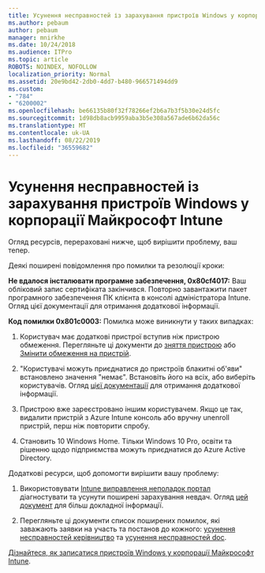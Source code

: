 ```yaml
---
title: Усунення несправностей із зарахування пристроїв Windows у корпорації Майкрософт Intune
ms.author: pebaum
author: pebaum
manager: mnirkhe
ms.date: 10/24/2018
ms.audience: ITPro
ms.topic: article
ROBOTS: NOINDEX, NOFOLLOW
localization_priority: Normal
ms.assetid: 20e9bd42-2db0-4dd7-b480-966571494dd9
ms.custom:
- "784"
- "6200002"
ms.openlocfilehash: be66135b80f32f78266ef2b6a7b3f5b30e24d5fc
ms.sourcegitcommit: 1d98db8acb9959aba3b5e308a567ade6b62da56c
ms.translationtype: MT
ms.contentlocale: uk-UA
ms.lasthandoff: 08/22/2019
ms.locfileid: "36559682"
---
```

# <a name="troubleshoot-issues-with-enrolling-windows-devices-in-microsoft-intune"></a>Усунення несправностей із зарахування пристроїв Windows у корпорації Майкрософт Intune

Огляд ресурсів, перераховані нижче, щоб вирішити проблему, ваш тепер.
  
Деякі поширені повідомлення про помилки та резолюції кроки:
  
 **Не вдалося інсталювати програмне забезпечення, 0x80cf4017:** Ваш обліковий запис сертифіката закінчився. Повторно завантажити пакет програмного забезпечення ПК клієнта в консолі адміністратора Intune. Огляд цієї документації для отримання додаткової інформації.
  
 **Код помилки 0x801c0003:** Помилка може виникнути у таких випадках:
  
1. Користувач має додаткові пристрої вступив ніж пристрою обмеження. Перегляньте ці документи до [зняття пристрою](https://docs.microsoft.com/intune/devices-wipe) або [Змінити обмеження на пристрій](https://docs.microsoft.com/intune/enrollment-restrictions-set#set-device-limit-restrictions).

2. "Користувачі можуть приєднатися до пристроїв блакитні об'яви" встановлено значення "немає". Встановіть його на всіх, або виберіть користувачів. Огляд [цієї документації](https://docs.microsoft.com/azure/active-directory/device-management-azure-portal#configure-device-settings) для отримання додаткової інформації.

3. Пристрою вже зареєстровано іншим користувачем. Якщо це так, видалити пристрій з Azure Intune консоль або вручну unenroll пристрій, перш ніж повторити спробу.

4. Становить 10 Windows Home. Тільки Windows 10 Pro, освіти та рішенню щодо підприємства можуть приєднатися до Azure Active Directory.

Додаткові ресурси, щоб допомогти вирішити вашу проблему:
  
1. Використовувати [Intune виправлення неполадок портал](https://devicemanagement.microsoft.com/#blade/Microsoft_Intune_DeviceSettings/TroubleshootBlade) діагностувати та усунути поширені зарахування невдач. Огляд [цей документ](https://docs.microsoft.com/intune/help-desk-operators) для більш докладної інформації.

2. Перегляньте ці документи список поширених помилок, які заважають заявки на участь та постанов до кожного: [усунення несправностей керівництво](https://support.microsoft.com/help/4089533/troubleshooting-windows-device-enrollment-problems-in-microsoft-intune) та [усунення несправностей doc](https://docs.microsoft.com/intune-classic/troubleshoot/troubleshoot-device-enrollment-in-intune).

[Дізнайтеся, як записатися пристроїв Windows у корпорації Майкрософт Intune](https://docs.microsoft.com/intune/windows-enroll).
